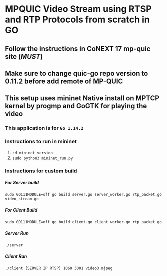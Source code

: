# MPQUIC Video Stream using RTSP and RTP Protocols from scratch in GO

## Follow the instructions in CoNEXT 17 mp-quic site (_MUST_)

## Make sure to change quic-go repo version to 0.11.2 before add remote of MP-QUIC
## This setup uses mininet Native install on MPTCP kernel by progmp and GoGTK for playing the video
### This application is for **`Go 1.14.2`**

### Instructions to run in mininet
1. `cd mininet_version`
2. `sudo python3 mininet_run.py`

### Instructions for custom build

##### For Server build
`sudo GO111MODULE=off go build server.go server_worker.go rtp_packet.go video_stream.go`
##### For Client Build
`sudo GO111MODULE=off go build client.go client_worker.go rtp_packet.go`
##### Server Run
`./server`
##### Client Run
`./client [SERVER IP RTSP] 1060 3001 video3.mjpeg`
